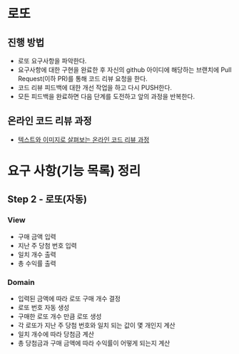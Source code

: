 # 로또
## 진행 방법
* 로또 요구사항을 파악한다.
* 요구사항에 대한 구현을 완료한 후 자신의 github 아이디에 해당하는 브랜치에 Pull Request(이하 PR)를 통해 코드 리뷰 요청을 한다.
* 코드 리뷰 피드백에 대한 개선 작업을 하고 다시 PUSH한다.
* 모든 피드백을 완료하면 다음 단계를 도전하고 앞의 과정을 반복한다.

## 온라인 코드 리뷰 과정
* [텍스트와 이미지로 살펴보는 온라인 코드 리뷰 과정](https://github.com/next-step/nextstep-docs/tree/master/codereview)

# 요구 사항(기능 목록) 정리
## Step 2 - 로또(자동)
### View
- 구매 금액 입력
- 지난 주 당첨 번호 입력
- 일치 개수 출력
- 총 수익률 출력
### Domain
- 입력된 금액에 따라 로또 구매 개수 결정
- 로또 번호 자동 생성
- 구매한 로또 개수 만큼 로또 생성
- 각 로또가 지난 주 당첨 번호와 일치 되는 값이 몇 개인지 계산
- 일치 개수에 따라 당첨금 계산
- 총 당첨금과 구매 금액에 따라 수익률이 어떻게 되는지 계산
